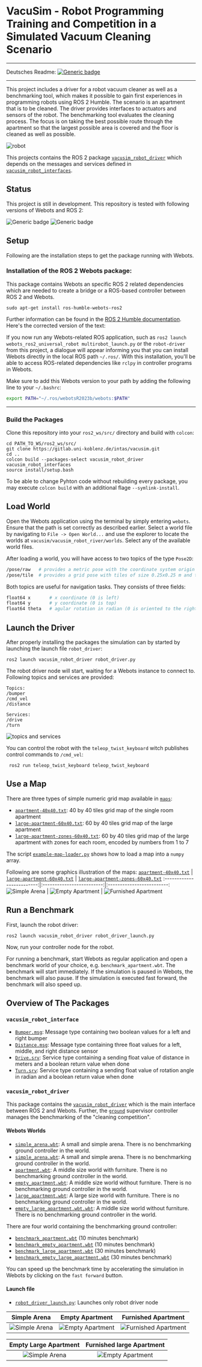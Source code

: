 # VacuSim - Robot Programming Training and Competition in a Simulated Vacuum Cleaning Scenario

---

Deutsches Readme: [![Generic badge](https://img.shields.io/badge/deutsch-blue.svg)](README-german.md)

---
This project includes a driver for a robot vacuum cleaner as well as a benchmarking tool, which makes it possible to gain first experiences in programming robots using ROS 2 Humble.
The scenario is an apartment that is to be cleaned.
The driver provides interfaces to actuators and sensors of the robot.
The benchmarking tool evaluates the cleaning process.
The focus is on taking the best possible route through the apartment so that the largest possible area is covered and the floor is cleaned as well as possible.

![robot](./.images/robot.png)


This projects contains the ROS 2 package [`vacusim_robot_driver`](./vacusim_robot_driver/) which depends on the messages and services defined in [`vacusim_robot_interfaces`](./vacusim_robot_interfaces/).

## Status
This project is still in development. This repository is tested with following versions of Webots and ROS 2:

![Generic badge](https://img.shields.io/badge/Webots-2023b-g.svg) ![Generic badge](https://img.shields.io/badge/ROS_2-Humble-g.svg)

## Setup
Following are the installation steps to get the package running with Webots.

### Installation of the ROS 2 Webots package:
This package contains Webots an specific ROS 2 related dependencies which are needed to create a bridge or a ROS-based controller between ROS 2 and Webots.
```
sudo apt-get install ros-humble-webots-ros2
```
Further information can be found in the [ROS 2 Humble documentation](https://docs.ros.org/en/humble/Tutorials/Advanced/Simulators/Webots/Installation-Ubuntu.html).
Here's the corrected version of the text:

If you now run any Webots-related ROS application, such as `ros2 launch webots_ros2_universal_robot multirobot_launch.py` or the `robot-driver` from this project, a dialogue will appear informing you that you can install Webots directly in the local ROS path `~/.ros/`. With this installation, you'll be able to access ROS-related dependencies like `rclpy` in controller programs in Webots. 

Make sure to add this Webots version to your path by adding the following line to your `~/.bashrc`:

```sh
export PATH="~/.ros/webotsR2023b/webots:$PATH"
```

---

### Build the Packages
Clone this repository into your `ros2_ws/src/` directory and build with `colcon`:
```
cd PATH_TO_WS/ros2_ws/src/
git clone https://gitlab.uni-koblenz.de/intas/vacusim.git
cd ..
colcon build --packages-select vacusim_robot_driver vacusim_robot_interfaces
source install/setup.bash
```
To be able to change Pyhton code without rebuilding every package, you may execute `colcon build` with an additional flage `--symlink-install`.

## Load World

Open the Webots application using the terminal by simply entering `webots`. Ensure that the path is set correctly as described earlier. Select a world file by navigating to `File -> Open World...` and use the explorer to locate the worlds at `vacusim/vacusim_robot_river/worlds`. Select any of the available world files.

After loading a world, you will have access to two topics of the type `Pose2D`:
```sh
/pose/raw   # provides a metric pose with the coordinate system origin in the top left corner of the world.
/pose/tile  # provides a grid pose with tiles of size 0.25x0.25 m and the coordinate system origin in the top left corner of the world.
```
Both topics are useful for navigation tasks. They consists of three fields:
```sh
float64 x       # x coordinate (0 is left)
float64 y       # y coordinate (0 is top)
float64 theta   # agular rotation in radian (0 is oriented to the right)
```

## Launch the Driver
After properly installing the packages the simulation can by started by launching the launch file `robot_driver`:
```
ros2 launch vacusim_robot_driver robot_driver.py
``` 
The robot driver node will start, waiting for a Webots instance to connect to. Following topics and services are provided:

```
Topics:
/bumper
/cmd_vel
/distance
```
```
Services:
/drive
/turn
```

![topics and services](./.images/relations.png)

You can control the robot with the `teleop_twist_keyboard` witch publishes control commands to `/cmd_vel`:

```
 ros2 run teleop_twist_keyboard teleop_twist_keyboard 
```

## Use a Map
There are three types of simple numeric grid map available in [`maps`](./maps):
- [`apartment-40x40.txt`](./maps/apartment-40x40.txt): 40 by 40 tiles grid map of the single room apartment
- [`large-apartment-60x40.txt`](./maps/large-apartment-60x40.txt): 60 by 40 tiles grid map of the large apartment
- [`large-apartment-zones-60x40.txt`](./maps/large-apartment-zones-60x40.txt): 60 by 40 tiles grid map of the large apartment with zones for each room, encoded by numbers from 1 to 7

The script [`example-map-loader.py`](./maps/example-map-loader.py) shows how to load a map into a `numpy` array.

Following are some graphics illustration of the maps:
[`apartment-40x40.txt`](./maps/apartment-40x40.txt)            |  [`large-apartment-60x40.txt`](./maps/large-apartment-60x40.txt)        |  [`large-apartment-zones-60x40.txt`](./maps/large-apartment-zones-60x40.txt)
:-------------------------:|:-------------------------:|:-------------------------:
![Simple Arena](./.images/small-map.png)  |  ![Empty Apartment](./.images/large-map.png) | ![Furnished Apartment](./.images/zonen.png)

## Run a Benchmark
First, launch the robot driver:
```
ros2 launch vacusim_robot_driver robot_driver_launch.py 
```
Now, run your controller node for the robot.

For running a benchmark, start Webots as regular application and open a benchmark world of your choice, e.g. `benchmark_apartment.wbt`.
The benchmark will start immediately.
If the simulation is paused in Webots, the benchmark will also pause.
If the simulation is executed fast forward, the benchmark will also speed up. 

## Overview of The Packages

### `vacusim_robot_interface`
- [`Bumper.msg`](./vacusim_robot_interfaces/msg/Bumper.msg): Message type containing two boolean values for a left and right bumper
- [`Distance.msg`](./vacusim_robot_interfaces/msg/Disntace.msg): Message type containing three float values for a left, middle, and right distance sensor
- [`Drive.srv`](./vacusim_robot_interfaces/srv/Drive.srv): Service type containing a sending float value of distance in meters and a boolean return value when done
- [`Turn.srv`](./vacusim_robot_interfaces/srv/Turn.srv): Service type containing a sending float value of rotation angle in radian and a boolean return value when done

### `vacusim_robot_driver`
This package contains the [`vacusim_robot_driver`](./vacusim_robot_driver/vacusim_robot_driver/vacusim_robot_driver.py) which is the main interface between ROS 2 and Webots. Further, the [`ground`](./vacusim_robot_driver/controllers/ground/) supervisor controller manages the benchmarking of the "cleaning competition".

#### Webots Worlds
- [`simple_arena.wbt`](./vacusim_robot_driver/worlds/simple_arena.wbt): A small and simple arena. There is no benchmarking ground controller in the world.
- [`simple_arena.wbt`](./vacusim_robot_driver/worlds/simple_arena.wbt): A small and simple arena. There is no benchmarking ground controller in the world.
- [`apartment.wbt`](./vacusim_robot_driver/worlds/apartment.wbt): A middle size world with furniture. There is no benchmarking ground controller in the world.
- [`empty_apartment.wbt`](./vacusim_robot_driver/worlds/empty_apartment.wbt): A middle size world without furniture. There is no benchmarking ground controller in the world.
- [`large_apartment.wbt`](./vacusim_robot_driver/worlds/large_apartment.wbt): A large size world with furniture. There is no benchmarking ground controller in the world.
- [`empty_large_apartment.wbt.wbt`](./vacusim_robot_driver/worlds/empty_large_apartment.wbt): A middle size world without furniture. There is no benchmarking ground controller in the world.

There are four world containing the benchmarking ground controller:
- [`benchmark_apartment.wbt`](./vacusim_robot_driver/worlds/benchmark_apartment.wbt) (10 minutes benchmark)
- [`benchmark_empty_apartment.wbt`](./vacusim_robot_driver/worlds/benchmark_empty_apartment.wbt) (10 minutes benchmark)
- [`benchmark_large_apartment.wbt`](./vacusim_robot_driver/worlds/benchmark_large_apartment.wbt) (30 minutes benchmark)
- [`benchmark_empty_large_apartment.wbt`](./vacusim_robot_driver/worlds/benchmark_empty_large_apartment.wbt) (30 minutes benchmark)

You can speed up the benchmark time by accelerating the simulation in Webots by clicking on the `fast forward` button. 

#### Launch file
- [`robot_driver_launch.py`](./vacusim_robot_driver/launch/robot_driver_launch.py): Launches only robot driver node


Simple Arena             |  Empty Apartment         |  Furnished Apartment 
:-------------------------:|:-------------------------:|:-------------------------:
![Simple Arena](./.images/simple-arena.png)  |  ![Empty Apartment](./.images/apartment-empty.png) | ![Furnished Apartment](./.images/apartment-furniture.png)


Empty Large Apartment           |  Furnished large Apartment          
:-------------------------:|:-------------------------:
![Simple Arena](./.images/empty-apartment.png)  |  ![Empty Apartment](./.images/full-apartment.png) 